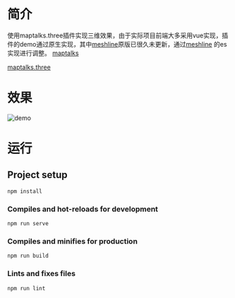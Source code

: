 # 简介
使用maptalks.three插件实现三维效果，由于实际项目前端大多采用vue实现，插件的demo通过原生实现，其中[meshline](https://github.com/spite/THREE.MeshLine)原版已很久未更新，通过[meshline](https://github.com/utsuboco/THREE.MeshLine) 的es实现进行调整。
[maptalks](https://github.com/maptalks/maptalks.js) 

[maptalks.three](https://github.com/maptalks/maptalks.three)
# 效果

![demo](qiniu.hanxi.site/images/20220221161445.png)

# 运行

## Project setup
```
npm install
```

### Compiles and hot-reloads for development
```
npm run serve
```

### Compiles and minifies for production
```
npm run build
```

### Lints and fixes files
```
npm run lint
```
